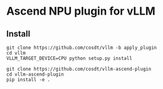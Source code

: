 # Ascend NPU plugin for vLLM

## Install
```
git clone https://github.com/cosdt/vllm -b apply_plugin
cd vllm
VLLM_TARGET_DEVICE=CPU python setup.py install

git clone https://github.com/cosdt/vllm-ascend-plugin
cd vllm-ascend-plugin
pip install -e .
```

